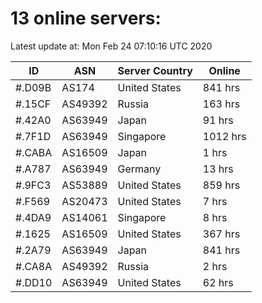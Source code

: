 # 13 online servers:

Latest update at: Mon Feb 24 07:10:16 UTC 2020

| ID | ASN | Server Country | Online |
| -- | --- | -------------- | ------ |
| #.D09B | AS174 | United States | 841 hrs |
| #.15CF | AS49392 | Russia | 163 hrs |
| #.42A0 | AS63949 | Japan | 91 hrs |
| #.7F1D | AS63949 | Singapore | 1012 hrs |
| #.CABA | AS16509 | Japan | 1 hrs |
| #.A787 | AS63949 | Germany | 13 hrs |
| #.9FC3 | AS53889 | United States | 859 hrs |
| #.F569 | AS20473 | United States | 7 hrs |
| #.4DA9 | AS14061 | Singapore | 8 hrs |
| #.1625 | AS16509 | United States | 367 hrs |
| #.2A79 | AS63949 | Japan | 841 hrs |
| #.CA8A | AS49392 | Russia | 2 hrs |
| #.DD10 | AS63949 | United States | 62 hrs |

